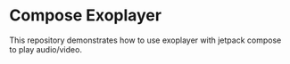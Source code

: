 # Compose Exoplayer
This repository demonstrates how to use exoplayer with jetpack compose to play audio/video.
